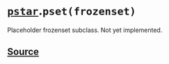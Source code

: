 # [`pstar`](./pstar.md).`pset(frozenset)`

Placeholder frozenset subclass. Not yet implemented.



## [Source](../pstar/pstar.py#L841-L844)